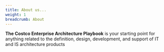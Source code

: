 ```yaml
---
title: About us...
weight: 1
breadcrumb: About
---
```


**The Costco Enterprise Architecture Playbook** is your starting point for anything related to the definition, design, development, and support of IT and IS architecture products
